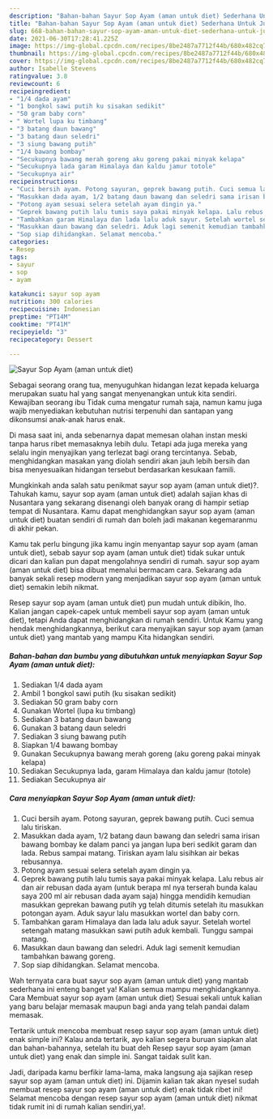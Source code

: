 ```yaml
---
description: "Bahan-bahan Sayur Sop Ayam (aman untuk diet) Sederhana Untuk Jualan"
title: "Bahan-bahan Sayur Sop Ayam (aman untuk diet) Sederhana Untuk Jualan"
slug: 668-bahan-bahan-sayur-sop-ayam-aman-untuk-diet-sederhana-untuk-jualan
date: 2021-06-30T17:28:41.225Z
image: https://img-global.cpcdn.com/recipes/8be2487a7712f44b/680x482cq70/sayur-sop-ayam-aman-untuk-diet-foto-resep-utama.jpg
thumbnail: https://img-global.cpcdn.com/recipes/8be2487a7712f44b/680x482cq70/sayur-sop-ayam-aman-untuk-diet-foto-resep-utama.jpg
cover: https://img-global.cpcdn.com/recipes/8be2487a7712f44b/680x482cq70/sayur-sop-ayam-aman-untuk-diet-foto-resep-utama.jpg
author: Isabelle Stevens
ratingvalue: 3.8
reviewcount: 6
recipeingredient:
- "1/4 dada ayam"
- "1 bongkol sawi putih ku sisakan sedikit"
- "50 gram baby corn"
- " Wortel lupa ku timbang"
- "3 batang daun bawang"
- "3 batang daun seledri"
- "3 siung bawang putih"
- "1/4 bawang bombay"
- "Secukupnya bawang merah goreng aku goreng pakai minyak kelapa"
- "Secukupnya lada garam Himalaya dan kaldu jamur totole"
- "Secukupnya air"
recipeinstructions:
- "Cuci bersih ayam. Potong sayuran, geprek bawang putih. Cuci semua lalu tiriskan."
- "Masukkan dada ayam, 1/2 batang daun bawang dan seledri sama irisan bawang bombay ke dalam panci ya jangan lupa beri sedikit garam dan lada. Rebus sampai matang. Tiriskan ayam lalu sisihkan air bekas rebusannya."
- "Potong ayam sesuai selera setelah ayam dingin ya."
- "Geprek bawang putih lalu tumis saya pakai minyak kelapa. Lalu rebus air dan air rebusan dada ayam (untuk berapa ml nya terserah bunda kalau saya 200 ml air rebusan dada ayam saja) hingga mendidih kemudian masukkan geprekan bawang putih yg telah ditumis setelah itu masukkan potongan ayam. Aduk sayur lalu masukkan wortel dan baby corn."
- "Tambahkan garam Himalaya dan lada lalu aduk sayur. Setelah wortel setengah matang masukkan sawi putih aduk kembali. Tunggu sampai matang."
- "Masukkan daun bawang dan seledri. Aduk lagi semenit kemudian tambahkan bawang goreng."
- "Sop siap dihidangkan. Selamat mencoba."
categories:
- Resep
tags:
- sayur
- sop
- ayam

katakunci: sayur sop ayam 
nutrition: 300 calories
recipecuisine: Indonesian
preptime: "PT14M"
cooktime: "PT41M"
recipeyield: "3"
recipecategory: Dessert

---
```



![Sayur Sop Ayam (aman untuk diet)](https://img-global.cpcdn.com/recipes/8be2487a7712f44b/680x482cq70/sayur-sop-ayam-aman-untuk-diet-foto-resep-utama.jpg)

Sebagai seorang orang tua, menyuguhkan hidangan lezat kepada keluarga merupakan suatu hal yang sangat menyenangkan untuk kita sendiri. Kewajiban seorang ibu Tidak cuma mengatur rumah saja, namun kamu juga wajib menyediakan kebutuhan nutrisi terpenuhi dan santapan yang dikonsumsi anak-anak harus enak.

Di masa  saat ini, anda sebenarnya dapat memesan olahan instan meski tanpa harus ribet memasaknya lebih dulu. Tetapi ada juga mereka yang selalu ingin menyajikan yang terlezat bagi orang tercintanya. Sebab, menghidangkan masakan yang diolah sendiri akan jauh lebih bersih dan bisa menyesuaikan hidangan tersebut berdasarkan kesukaan famili. 



Mungkinkah anda salah satu penikmat sayur sop ayam (aman untuk diet)?. Tahukah kamu, sayur sop ayam (aman untuk diet) adalah sajian khas di Nusantara yang sekarang disenangi oleh banyak orang di hampir setiap tempat di Nusantara. Kamu dapat menghidangkan sayur sop ayam (aman untuk diet) buatan sendiri di rumah dan boleh jadi makanan kegemaranmu di akhir pekan.

Kamu tak perlu bingung jika kamu ingin menyantap sayur sop ayam (aman untuk diet), sebab sayur sop ayam (aman untuk diet) tidak sukar untuk dicari dan kalian pun dapat mengolahnya sendiri di rumah. sayur sop ayam (aman untuk diet) bisa dibuat memalui bermacam cara. Sekarang ada banyak sekali resep modern yang menjadikan sayur sop ayam (aman untuk diet) semakin lebih nikmat.

Resep sayur sop ayam (aman untuk diet) pun mudah untuk dibikin, lho. Kalian jangan capek-capek untuk membeli sayur sop ayam (aman untuk diet), tetapi Anda dapat menghidangkan di rumah sendiri. Untuk Kamu yang hendak menghidangkannya, berikut cara menyajikan sayur sop ayam (aman untuk diet) yang mantab yang mampu Kita hidangkan sendiri.

<!--inarticleads1-->

##### Bahan-bahan dan bumbu yang dibutuhkan untuk menyiapkan Sayur Sop Ayam (aman untuk diet):

1. Sediakan 1/4 dada ayam
1. Ambil 1 bongkol sawi putih (ku sisakan sedikit)
1. Sediakan 50 gram baby corn
1. Gunakan  Wortel (lupa ku timbang)
1. Sediakan 3 batang daun bawang
1. Gunakan 3 batang daun seledri
1. Sediakan 3 siung bawang putih
1. Siapkan 1/4 bawang bombay
1. Gunakan Secukupnya bawang merah goreng (aku goreng pakai minyak kelapa)
1. Sediakan Secukupnya lada, garam Himalaya dan kaldu jamur (totole)
1. Sediakan Secukupnya air




<!--inarticleads2-->

##### Cara menyiapkan Sayur Sop Ayam (aman untuk diet):

1. Cuci bersih ayam. Potong sayuran, geprek bawang putih. Cuci semua lalu tiriskan.
1. Masukkan dada ayam, 1/2 batang daun bawang dan seledri sama irisan bawang bombay ke dalam panci ya jangan lupa beri sedikit garam dan lada. Rebus sampai matang. Tiriskan ayam lalu sisihkan air bekas rebusannya.
1. Potong ayam sesuai selera setelah ayam dingin ya.
1. Geprek bawang putih lalu tumis saya pakai minyak kelapa. Lalu rebus air dan air rebusan dada ayam (untuk berapa ml nya terserah bunda kalau saya 200 ml air rebusan dada ayam saja) hingga mendidih kemudian masukkan geprekan bawang putih yg telah ditumis setelah itu masukkan potongan ayam. Aduk sayur lalu masukkan wortel dan baby corn.
1. Tambahkan garam Himalaya dan lada lalu aduk sayur. Setelah wortel setengah matang masukkan sawi putih aduk kembali. Tunggu sampai matang.
1. Masukkan daun bawang dan seledri. Aduk lagi semenit kemudian tambahkan bawang goreng.
1. Sop siap dihidangkan. Selamat mencoba.




Wah ternyata cara buat sayur sop ayam (aman untuk diet) yang mantab sederhana ini enteng banget ya! Kalian semua mampu menghidangkannya. Cara Membuat sayur sop ayam (aman untuk diet) Sesuai sekali untuk kalian yang baru belajar memasak maupun bagi anda yang telah pandai dalam memasak.

Tertarik untuk mencoba membuat resep sayur sop ayam (aman untuk diet) enak simple ini? Kalau anda tertarik, ayo kalian segera buruan siapkan alat dan bahan-bahannya, setelah itu buat deh Resep sayur sop ayam (aman untuk diet) yang enak dan simple ini. Sangat taidak sulit kan. 

Jadi, daripada kamu berfikir lama-lama, maka langsung aja sajikan resep sayur sop ayam (aman untuk diet) ini. Dijamin kalian tak akan nyesel sudah membuat resep sayur sop ayam (aman untuk diet) enak tidak ribet ini! Selamat mencoba dengan resep sayur sop ayam (aman untuk diet) nikmat tidak rumit ini di rumah kalian sendiri,ya!.

